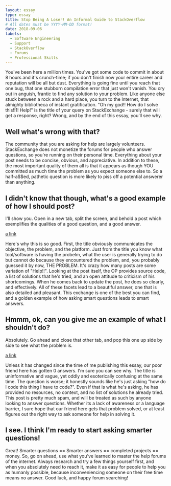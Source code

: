 ```yaml
---
layout: essay
type: essay
title: Stop Being A Loser! An Informal Guide to StackOverflow
# All dates must be YYYY-MM-DD format!
date: 2018-09-06
labels:
  - Software Engineering
  - Support
  - StackOverflow
  - Forums
  - Professional Skills
---
```


You've been here a million times. You've got some code to commit in about 8 hours and it's crunch-time; if you don't finish now your
entire career and reputation will be all but dust. Everything is going fine until you reach that one bug, that one stubborn compilation
error that just won't vanish. You cry out in anguish, frantic to find any solution to your problem. Like anyone else stuck between a
rock and a hard place, you turn to the Internet, that almighty bibliotheca of instant gratification. "Oh my god!! How do I solve
this!!1! Help!" is the title of your query on StackExchange - surely that will get a response, right? Wrong, and by the end of this
essay, you'll see why.

## Well what's wrong with that?

The community that you are asking for help are largely volunteers. StackExchange does not monetize the forums for people who answer
questions, so you're running on their personal time. Everything about your post needs to be concise, obvious, and appreciative. In
addition to these, the most important quality of them all is that it appears as though YOU committed as much time the problem as you
expect someone else to. So a half-a$$ed, pathetic question is more likely to piss off a potential answerer than anything.

## I didn't know that though, what's a good example of how I should post?

I'll show you. Open in a new tab, split the screen, and behold a post which exemplifies the qualities of a good question, and a good
answer. 

[a link](https://stackoverflow.com/questions/51848999/collatz-conjecture-python-incorrect-output-above-2-trillion-only)

Here's why this is so good. First, the title obviously communicates the objective, the problem, and the platform. Just from the title
you know what tool/software is having the probelm, what the user is generally trying to do but cannot do because they encountered the
problem, and, you probably guessed it by now, THE PROBLEM. It's crazy how many posts are some variation of "Help!!". Looking at the post
itself, the OP provides source code, a list of solutions that he's tried, and an open attitude to criticism of his shortcomings. When he
comes back to update the post, he does so clearly, and effectively. All of these facets lead to a beautiful answer, one that is also
detailed and pleasant. This exchange is one of the best you can find, and a golden example of how asking smart questions leads to smart
answers.

## Hmmm, ok, can you give me an example of what I shouldn't do?

Absolutely. Go ahead and close that other tab, and pop this one up side by side to see what the problem is.

[a link](https://stackoverflow.com/questions/52215209/feature-creation-cucumber-tests)

Unless it has changed since the time of me publishing this essay, our poor friend here has gotten 0 answers. I'm sure you can see why.
The title is uninformative and vague, yet oddly and esoterically confusing at the same time. The question is worse; it honestly sounds
like he's just asking "how do I code this thing I have to code?". Even if that is what he's asking, he has provided no resources, no
context, and no list of solutions he already tried. This post is pretty much spam, and will be treated as such by anyone looking to
answer questions. Whether its a lack of awareness or a language barrier, I sure hope that our friend here gets that problem solved, or
at least figures out the right way to ask someone for help in solving it.

## I see. I think I'm ready to start asking smarter questions!

Great! Smarter questions == Smarter answers == completed projects == money. So, go on ahead, use what you've learned to master the help
forums of the internet. Always research and try a few things yourself first, and when you absolutely need to reach it, make it as easy
for people to help you as humanly possible, because inconveniencing someone on their free time means no answer. Good luck, and happy
forum searching!

